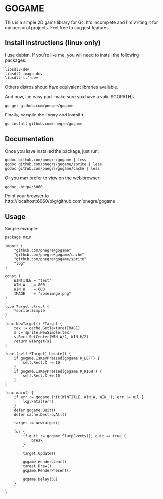 # GOGAME

This is a simple 2D game library for Go. It's incomplete and I'm writing it for my personal projects. Feel free to suggest features!!

## Install instructions (linux only)

I use debian. If you're like me, you will need to install the following packages:

    libsdl2-dev
    libsdl2-image-dev
    libsdl2-ttf-dev

Others distros shoud have equivalent libraries avaliable.

And now, the easy part (make sure you have a valid $GOPATH):

    go get github.com/pnegre/gogame

Finally, compile the library and install it:

    go install github.com/pnegre/gogame

## Documentation

Once you have installed the package, just run:

    godoc github.com/pnegre/gogame | less
    godoc github.com/pnegre/gogame/sprite | less
    godoc github.com/pnegre/gogame/cache | less

Or you may prefer to view on the web browser:

    godoc -http=:6060

Point your browser to http://localhost:6060/pkg/github.com/pnegre/gogame

## Usage

Simple example:

    package main

    import (
        "github.com/pnegre/gogame"
        "github.com/pnegre/gogame/cache"
        "github.com/pnegre/gogame/sprite"
        "log"
    )

    const (
        WINTITLE = "test"
        WIN_W    = 800
        WIN_H    = 600
        IMAGE    = "someimage.png"
    )

    type Target struct {
        *sprite.Simple
    }

    func NewTarget() *Target {
        tex := cache.GetTexture(IMAGE)
        s := sprite.NewSimple(tex)
        s.Rect.SetCenter(WIN_W/2, WIN_H/2)
        return &Target{s}
    }

    func (self *Target) Update() {
        if gogame.IsKeyPressed(gogame.K_LEFT) {
            self.Rect.X -= 10
        }
        if gogame.IsKeyPressed(gogame.K_RIGHT) {
            self.Rect.X += 10
        }
    }

    func main() {
        if err := gogame.Init(WINTITLE, WIN_W, WIN_H); err != nil {
            log.Fatal(err)
        }
        defer gogame.Quit()
        defer cache.DestroyAll()

        target := NewTarget()

        for {
            if quit := gogame.SlurpEvents(); quit == true {
                break
            }

            target.Update()

            gogame.RenderClear()
            target.Draw()
            gogame.RenderPresent()

            gogame.Delay(50)
        }

    }


